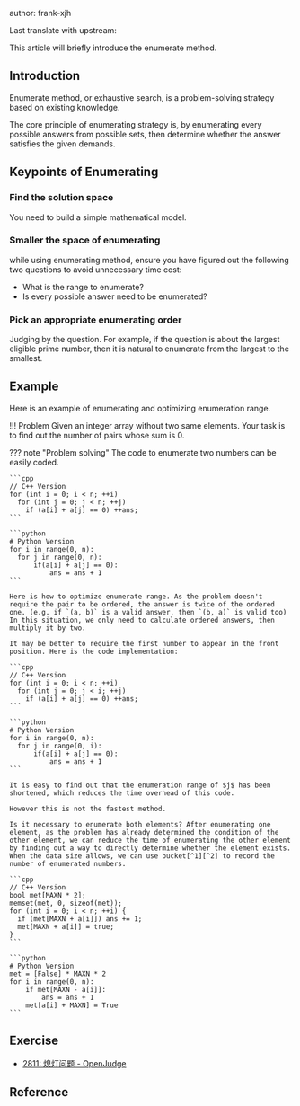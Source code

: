 author: frank-xjh

Last translate with upstream: []()

This article will briefly introduce the enumerate method.

## Introduction

<!---
似乎没人管这个叫Enumerate
稍微查找了下资料，更适合叫Brute-force search或Exhaustive search(也就是暴力搜索)
所以枚举法的Enumerate似乎不等于「枚举」
-->

Enumerate method, or exhaustive search, is a problem-solving strategy based on existing knowledge.

The core principle of enumerating strategy is, by enumerating every possible answers from possible sets, then determine whether the answer satisfies the given demands.

## Keypoints of Enumerating

### Find the solution space 

You need to build a simple mathematical model. 

### Smaller the space of enumerating

while using enumerating method, ensure you have figured out the following two questions to avoid unnecessary time cost: 

- What is the range to enumerate?
- Is every possible answer need to be enumerated?

### Pick an appropriate enumerating order

Judging by the question. For example, if the question is about the largest eligible prime number, then it is natural to enumerate from the largest to the smallest.

## Example

Here is an example of enumerating and optimizing enumeration range. 

!!! Problem
    Given an integer array without two same elements. Your task is to find out the number of pairs whose sum is $0$.

??? note "Problem solving"
    The code to enumerate two numbers can be easily coded.
    
    ```cpp
    // C++ Version
    for (int i = 0; i < n; ++i)
      for (int j = 0; j < n; ++j)
        if (a[i] + a[j] == 0) ++ans;
    ```
    
    ```python
    # Python Version
    for i in range(0, n):
      for j in range(0, n):
          if(a[i] + a[j] == 0):
              ans = ans + 1
    ```
    
    Here is how to optimize enumerate range. As the problem doesn't require the pair to be ordered, the answer is twice of the ordered one. (e.g. if `(a, b)` is a valid answer, then `(b, a)` is valid too) In this situation, we only need to calculate ordered answers, then multiply it by two. 
    
    It may be better to require the first number to appear in the front position. Here is the code implementation:
    
    ```cpp
    // C++ Version
    for (int i = 0; i < n; ++i)
      for (int j = 0; j < i; ++j)
        if (a[i] + a[j] == 0) ++ans;
    ```
    
    ```python
    # Python Version
    for i in range(0, n):
      for j in range(0, i):
          if(a[i] + a[j] == 0):
              ans = ans + 1
    ```
    
    It is easy to find out that the enumeration range of $j$ has been shortened, which reduces the time overhead of this code.
    
    However this is not the fastest method.
    
    Is it necessary to enumerate both elements? After enumerating one element, as the problem has already determined the condition of the other element, we can reduce the time of enumerating the other element by finding out a way to directly determine whether the element exists. When the data size allows, we can use bucket[^1][^2] to record the number of enumerated numbers.
    
    ```cpp
    // C++ Version
    bool met[MAXN * 2];
    memset(met, 0, sizeof(met));
    for (int i = 0; i < n; ++i) {
      if (met[MAXN + a[i]]) ans += 1;
      met[MAXN + a[i]] = true;
    }
    ```
    
    ```python
    # Python Version
    met = [False] * MAXN * 2
    for i in range(0, n):
        if met[MAXN - a[i]]:
            ans = ans + 1
        met[a[i] + MAXN] = True
    ```

## Exercise

- [2811: 熄灯问题 - OpenJudge](http://bailian.openjudge.cn/practice/2811/)

## Reference

[^1]: An explanation of bucket: https://stackoverflow.com/questions/42399355/what-is-a-bucket-or-double-bucket-data-structure
[^2]: Further reading: [Bucket Sort](./bucket-sort.md) and [Main Element Problem](../misc/main-element.md#_3)
